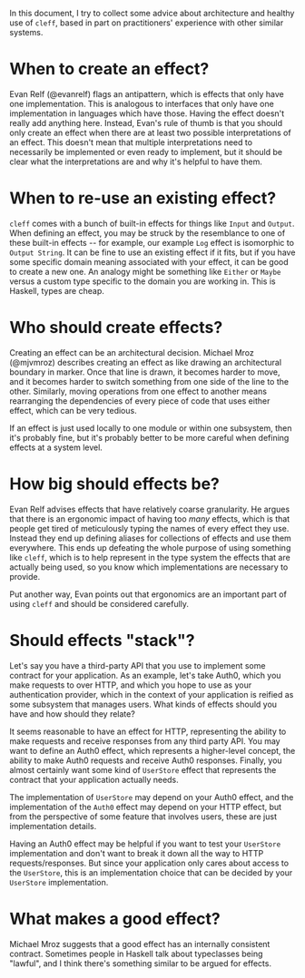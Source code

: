 In this document, I try to collect some advice about architecture and
healthy use of `cleff`, based in part on practitioners' experience
with other similar systems.

# When to create an effect?

Evan Relf (@evanrelf) flags an antipattern, which is effects that only
have one implementation. This is analogous to interfaces that only
have one implementation in languages which have those. Having the
effect doesn't really add anything here. Instead, Evan's rule of thumb
is that you should only create an effect when there are at least two
possible interpretations of an effect. This doesn't mean that multiple
interpretations need to necessarily be implemented or even ready to
implement, but it should be clear what the interpretations are and why
it's helpful to have them.

# When to re-use an existing effect?

`cleff` comes with a bunch of built-in effects for things like `Input`
and `Output`. When defining an effect, you may be struck by the
resemblance to one of these built-in effects -- for example, our
example `Log` effect is isomorphic to `Output String`. It can be fine
to use an existing effect if it fits, but if you have some specific
domain meaning associated with your effect, it can be good to create a
new one. An analogy might be something like `Either` or `Maybe` versus
a custom type specific to the domain you are working in. This is
Haskell, types are cheap.

# Who should create effects?

Creating an effect can be an architectural decision. Michael Mroz
(@mjvmroz) describes creating an effect as like drawing an
architectural boundary in marker. Once that line is drawn, it becomes
harder to move, and it becomes harder to switch something from one
side of the line to the other. Similarly, moving operations from one
effect to another means rearranging the dependencies of every piece of
code that uses either effect, which can be very tedious.

If an effect is just used locally to one module or within one
subsystem, then it's probably fine, but it's probably better to be
more careful when defining effects at a system level.

# How big should effects be?

Evan Relf advises effects that have relatively coarse granularity. He
argues that there is an ergonomic impact of having too _many_ effects,
which is that people get tired of meticulously typing the names of
every effect they use. Instead they end up defining aliases for
collections of effects and use them everywhere. This ends up defeating
the whole purpose of using something like `cleff`, which is to help
represent in the type system the effects that are actually being used,
so you know which implementations are necessary to provide.

Put another way, Evan points out that ergonomics are an important part
of using `cleff` and should be considered carefully.

# Should effects "stack"?

Let's say you have a third-party API that you use to implement some
contract for your application. As an example, let's take Auth0, which
you make requests to over HTTP, and which you hope to use as your
authentication provider, which in the context of your application is
reified as some subsystem that manages users. What kinds of effects
should you have and how should they relate?

It seems reasonable to have an effect for HTTP, representing the
ability to make requests and receive responses from any third party
API. You may want to define an Auth0 effect, which represents a
higher-level concept, the ability to make Auth0 requests and receive
Auth0 responses. Finally, you almost certainly want some kind of
`UserStore` effect that represents the contract that your application
actually needs.

The implementation of `UserStore` may depend on your Auth0 effect, and
the implementation of the `Auth0` effect may depend on your HTTP
effect, but from the perspective of some feature that involves users,
these are just implementation details.

Having an Auth0 effect may be helpful if you want to test your
`UserStore` implementation and don't want to break it down all the way
to HTTP requests/responses. But since your application only cares
about access to the `UserStore`, this is an implementation choice that
can be decided by your `UserStore` implementation.

# What makes a good effect?

Michael Mroz suggests that a good effect has an internally consistent
contract. Sometimes people in Haskell talk about typeclasses being
"lawful", and I think there's something similar to be argued for
effects.
